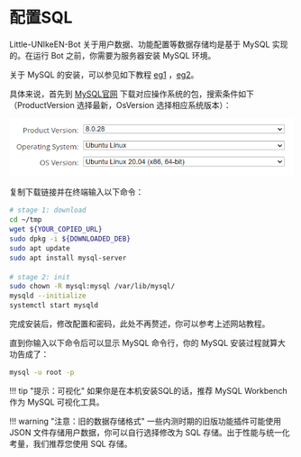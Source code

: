 # 配置SQL

Little-UNIkeEN-Bot 关于用户数据、功能配置等数据存储均是基于 MySQL 实现的。在运行 Bot 之前，你需要为服务器安装 MySQL 环境。

关于 MySQL 的安装，可以参见如下教程 [eg1](https://cloud.tencent.com/developer/article/1863236) ，[eg2](https://www.runoob.com/mysql/mysql-install.html)。

具体来说，首先到 [MySQL官网](https://downloads.mysql.com/archives/community/) 下载对应操作系统的包，搜索条件如下（ProductVersion 选择最新，OsVersion 选择相应系统版本）：

![](../images/mysqlSearch.png)

复制下载链接并在终端输入以下命令：

```bash
# stage 1: download
cd ~/tmp
wget ${YOUR_COPIED_URL}
sudo dpkg -i ${DOWNLOADED_DEB}
sudo apt update
sudo apt install mysql-server

# stage 2: init
sudo chown -R mysql:mysql /var/lib/mysql/
mysqld --initialize
systemctl start mysqld
```

完成安装后，修改配置和密码，此处不再赘述，你可以参考上述网站教程。

直到你输入以下命令后可以显示 MySQL 命令行，你的 MySQL 安装过程就算大功告成了：

```bash
mysql -u root -p
```

!!! tip "提示：可视化"
    如果你是在本机安装SQL的话，推荐 MySQL Workbench 作为 MySQL 可视化工具。

!!! warning "注意：旧的数据存储格式"
    一些内测时期的旧版功能插件可能使用 JSON 文件存储用户数据，你可以自行选择修改为 SQL 存储。出于性能与统一化考量，我们推荐您使用 SQL 存储。